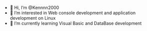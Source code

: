 - 👋 Hi, I’m @Kennnn2000
- 👀 I’m interested in Web console development and application development on Linux 
- 🌱 I’m currently learning Visual Basic and DataBase development

<!---
Kennnn2000/Kennnn2000 is a ✨ special ✨ repository because its `README.md` (this file) appears on your GitHub profile.
You can click the Preview link to take a look at your changes.
--->
